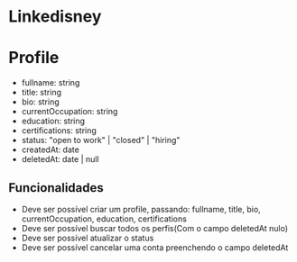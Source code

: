 # Linkedisney

# Profile
- fullname: string
- title: string
- bio: string
- currentOccupation: string
- education: string
- certifications: string
- status: "open to work" | "closed" | "hiring"
- createdAt: date
- deletedAt: date | null

## Funcionalidades
- Deve ser possível criar um profile, passando: fullname, title, bio, currentOccupation, education, certifications
- Deve ser possível buscar todos os perfis(Com o campo deletedAt nulo)
- Deve ser possível atualizar o status
- Deve ser possível cancelar uma conta preenchendo o campo deletedAt